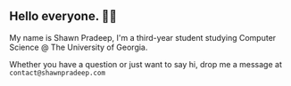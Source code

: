 
## Hello everyone. 👋🏽
My name is Shawn Pradeep, I'm a third-year student studying Computer Science  @ The University of Georgia.

Whether you have a question or just want to say hi, drop me a message at ```contact@shawnpradeep.com```